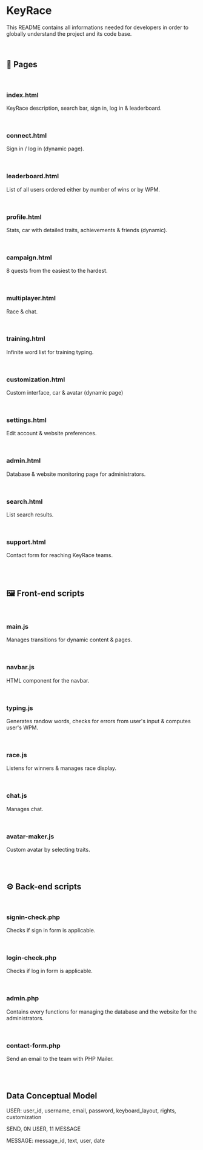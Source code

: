# **KeyRace**


This README contains all informations needed for developers in order to
globally understand the project and its code base.

<br>


<!-------------------------------- P A G E S --------------------------------->

## **📄 Pages**

<br>

### **index.html**

KeyRace description, search bar, sign in, log in & leaderboard.

<br>


### **connect.html**

Sign in / log in (dynamic page).

<br>


### **leaderboard.html**

List of all users ordered either by number of wins or by WPM.

<br>


### **profile.html**

Stats, car with detailed traits, achievements & friends (dynamic).

<br>


### **campaign.html**

8 quests from the easiest to the hardest.

<br>


### **multiplayer.html**

Race & chat.

<br>


### **training.html**

Infinite word list for training typing.

<br>


### **customization.html**

Custom interface, car & avatar (dynamic page)

<br>


### **settings.html**

Edit account & website preferences.

<br>


### **admin.html**

Database & website monitoring page for administrators.

<br>


### **search.html**

List search results.

<br>


### **support.html**

Contact form for reaching KeyRace teams.

<br><br>


<!--------------------- F R O N T - E N D   S C R I P T S -------------------->

## **🖼️ Front-end scripts**

<br>

### **main.js**

Manages transitions for dynamic content & pages.

<br>


### **navbar.js**

HTML component for the navbar.

<br>


### **typing.js**

Generates randow words, checks for errors from user's input & computes user's
WPM.

<br>


### **race.js**

Listens for winners & manages race display.

<br>


### **chat.js**

Manages chat.

<br>


### **avatar-maker.js**

Custom avatar by selecting traits.

<br><br>


<!---------------------- B A C K - E N D   S C R I P T S --------------------->

## **⚙️ Back-end scripts**

<br>

### **signin-check.php**

Checks if sign in form is applicable.

<br>


### **login-check.php**

Checks if log in form is applicable.

<br>


### **admin.php**

Contains every functions for managing the database and the website for the
administrators.

<br>


### **contact-form.php**

Send an email to the team with PHP Mailer.

<br><br>


<!----------------------------- D A T A B A S E ------------------------------>

## **Data Conceptual Model**

USER: user_id, username, email, password, keyboard_layout, rights, customization

SEND, 0N USER, 11 MESSAGE

MESSAGE: message_id, text, user, date
